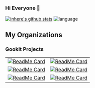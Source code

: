 ### Hi Everyone 👋

<!--
**inhere/inhere** is a ✨ _special_ ✨ repository because its `README.md` (this file) appears on your GitHub profile.

Here are some ideas to get you started:

- 🔭 I’m currently working on Earth
- 🌱 I’m currently learning Go,Java
- 👯 I’m looking to collaborate on ...
- 🤔 I’m looking for help with ...
- 💬 Ask me about ...
- 📫 How to reach me: ...
- 😄 Pronouns: ...
- ⚡ Fun fact: ...
- 👯 I am participating in the contribution project: [Gookit](https://github.com/gookit) [Swoft](https://github.com/swoft-cloud)
-->

[![inhere's github stats](https://github-readme-stats.vercel.app/api?username=inhere&show_icons=true&theme=)](https://github.com/inhere)
![language](https://github-readme-stats.vercel.app/api/top-langs/?username=inhere&layout=compact)

## My Organizations

### Gookit Projects

|  |  |
|--------|-------|
[![ReadMe Card][gookit_color_card]](https://github.com/gookit/color) | [![ReadMe Card][gookit_rux_card]](https://github.com/gookit/rux) 
[![ReadMe Card][gookit_gcli_card]](https://github.com/gookit/gcli) |  [![ReadMe Card][gookit_goutil_card]](https://github.com/gookit/goutil) 
[![ReadMe Card][gookit_validate_card]](https://github.com/gookit/validate) |  [![ReadMe Card][gookit_config_card]](https://github.com/gookit/config) 

[gookit_color_card]: https://github-readme-stats.vercel.app/api/pin/?username=gookit&repo=color&show_owner=true
[gookit_config_card]: https://github-readme-stats.vercel.app/api/pin/?username=gookit&repo=config&show_owner=true
[gookit_gcli_card]: https://github-readme-stats.vercel.app/api/pin/?username=gookit&repo=gcli&show_owner=true
[gookit_goutil_card]: https://github-readme-stats.vercel.app/api/pin/?username=gookit&repo=goutil&show_owner=true
[gookit_rux_card]: https://github-readme-stats.vercel.app/api/pin/?username=gookit&repo=rux&show_owner=true
[gookit_validate_card]: https://github-readme-stats.vercel.app/api/pin/?username=gookit&repo=validate&show_owner=true


